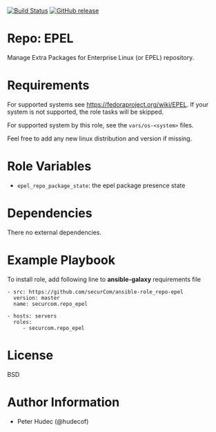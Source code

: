 [![Build Status](https://www.travis-ci.org/securCom/ansible-role_repo-epel.svg?branch=master)](https://www.travis-ci.org/securCom/ansible-role_repo-epel)
[![GitHub release](https://img.shields.io/github/release/securCom/ansible-role_repo-epel.svg)](https://github.com/securCom/ansible-role_repo-epel)


# Repo: EPEL

Manage Extra Packages for Enterprise Linux (or EPEL) repository.

# Requirements

For supported systems  see https://fedoraproject.org/wiki/EPEL. If your system is not supported,
the role tasks will be skipped.

For supported system by this role, see the `vars/os-<system>` files.

Feel free to add any new linux distribution and version if missing.

# Role Variables

- `epel_repo_package_state`: the epel package presence  state

# Dependencies

There no external dependencies.

# Example Playbook

To install role, add following line to **ansible-galaxy** requirements file
```
- src: https://github.com/securCom/ansible-role_repo-epel
  version: master
  name: securcom.repo_epel
```

```
- hosts: servers
  roles:
     - securcom.repo_epel
```

# License

BSD

# Author Information


- Peter Hudec (@hudecof)